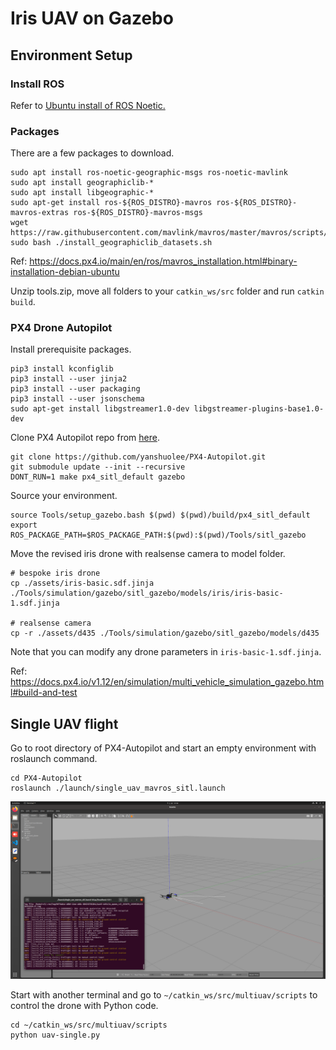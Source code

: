 # Iris UAV on Gazebo

## Environment Setup
### Install ROS
Refer to [Ubuntu install of ROS Noetic.](http://wiki.ros.org/noetic/Installation/Ubuntu)

### Packages
There are a few packages to download.

```
sudo apt install ros-noetic-geographic-msgs ros-noetic-mavlink
sudo apt install geographiclib-*
sudo apt install libgeographic-*
sudo apt-get install ros-${ROS_DISTRO}-mavros ros-${ROS_DISTRO}-mavros-extras ros-${ROS_DISTRO}-mavros-msgs
wget https://raw.githubusercontent.com/mavlink/mavros/master/mavros/scripts/install_geographiclib_datasets.sh
sudo bash ./install_geographiclib_datasets.sh   
```

Ref: https://docs.px4.io/main/en/ros/mavros_installation.html#binary-installation-debian-ubuntu

Unzip tools.zip, move all folders to your `catkin_ws/src` folder and run `catkin build`.

### PX4 Drone Autopilot
Install prerequisite packages.
```
pip3 install kconfiglib
pip3 install --user jinja2
pip3 install --user packaging
pip3 install --user jsonschema
sudo apt-get install libgstreamer1.0-dev libgstreamer-plugins-base1.0-dev
```

Clone PX4 Autopilot repo from [here](https://github.com/yanshuolee/PX4-Autopilot).
```
git clone https://github.com/yanshuolee/PX4-Autopilot.git
git submodule update --init --recursive
DONT_RUN=1 make px4_sitl_default gazebo
```

Source your environment.
```
source Tools/setup_gazebo.bash $(pwd) $(pwd)/build/px4_sitl_default
export ROS_PACKAGE_PATH=$ROS_PACKAGE_PATH:$(pwd):$(pwd)/Tools/sitl_gazebo
```

Move the revised iris drone with realsense camera to model folder.
```
# bespoke iris drone
cp ./assets/iris-basic.sdf.jinja ./Tools/simulation/gazebo/sitl_gazebo/models/iris/iris-basic-1.sdf.jinja

# realsense camera
cp -r ./assets/d435 ./Tools/simulation/gazebo/sitl_gazebo/models/d435
```

Note that you can modify any drone parameters in `iris-basic-1.sdf.jinja`.

Ref: https://docs.px4.io/v1.12/en/simulation/multi_vehicle_simulation_gazebo.html#build-and-test


## Single UAV flight
Go to root directory of PX4-Autopilot and start an empty environment with roslaunch command.
```
cd PX4-Autopilot
roslaunch ./launch/single_uav_mavros_sitl.launch
```

![](./images/gazebo.png)

Start with another terminal and go to `~/catkin_ws/src/multiuav/scripts` to control the drone with Python code.
```
cd ~/catkin_ws/src/multiuav/scripts
python uav-single.py
```